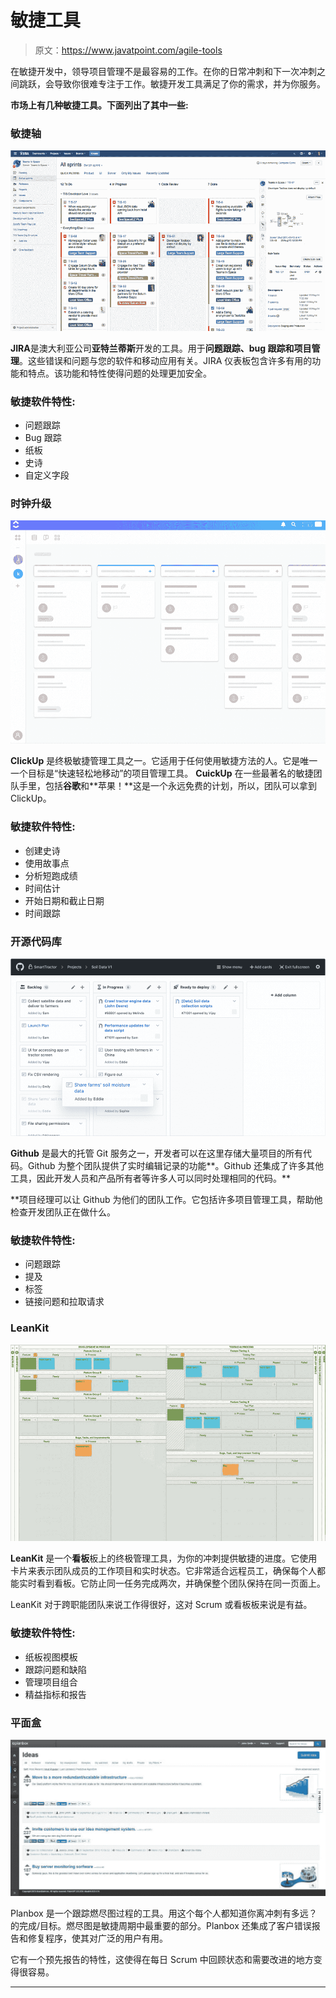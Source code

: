 # 敏捷工具

> 原文：<https://www.javatpoint.com/agile-tools>

在敏捷开发中，领导项目管理不是最容易的工作。在你的日常冲刺和下一次冲刺之间跳跃，会导致你很难专注于工作。敏捷开发工具满足了你的需求，并为你服务。

**市场上有几种敏捷工具。下面列出了其中一些:**

### 敏捷轴

![Agile Tools](img/7dc05bae2f18356330204ee861bd3e66.png)

**JIRA**是澳大利亚公司**亚特兰蒂斯**开发的工具。用于**问题跟踪、bug 跟踪和项目管理**。这些错误和问题与您的软件和移动应用有关。JIRA 仪表板包含许多有用的功能和特点。该功能和特性使得问题的处理更加安全。

### 敏捷软件特性:

*   问题跟踪
*   Bug 跟踪
*   纸板
*   史诗
*   自定义字段

### 时钟升级

![Agile Tools](img/67e55ff0f77f3104154e39eb97923a1a.png)

**ClickUp** 是终极敏捷管理工具之一。它适用于任何使用敏捷方法的人。它是唯一一个目标是“快速轻松地移动”的项目管理工具。 **CuickUp** 在一些最著名的敏捷团队手里，包括**谷歌**和**苹果！**这是一个永远免费的计划，所以，团队可以拿到 ClickUp。

### 敏捷软件特性:

*   创建史诗
*   使用故事点
*   分析短跑成绩
*   时间估计
*   开始日期和截止日期
*   时间跟踪

### 开源代码库

![Agile Tools](img/9d57f9f164a1a83cbc8621535d0badf2.png)

**Github** 是最大的托管 Git 服务之一，开发者可以在这里存储大量项目的所有代码。Github 为整个团队提供了实时编辑记录的功能**。Github 还集成了许多其他工具，因此开发人员和产品所有者等许多人可以同时处理相同的代码。**

 **项目经理可以让 Github 为他们的团队工作。它包括许多项目管理工具，帮助他检查开发团队正在做什么。

### 敏捷软件特性:

*   问题跟踪
*   提及
*   标签
*   链接问题和拉取请求

### LeanKit

![Agile Tools](img/23ccce010d4dc16c264cba742ffdff73.png)

**LeanKit** 是一个**看板**板上的终极管理工具，为你的冲刺提供敏捷的进度。它使用卡片来表示团队成员的工作项目和实时状态。它非常适合远程员工，确保每个人都能实时看到看板。它防止同一任务完成两次，并确保整个团队保持在同一页面上。

LeanKit 对于跨职能团队来说工作得很好，这对 Scrum 或看板板来说是有益。

### 敏捷软件特性:

*   纸板视图模板
*   跟踪问题和缺陷
*   管理项目组合
*   精益指标和报告

### 平面盒

![Agile Tools](img/547cf7ead1a57aaa58ad6203cc9ebef1.png)

Planbox 是一个跟踪燃尽图过程的工具。用这个每个人都知道你离冲刺有多远？的完成/目标。燃尽图是敏捷周期中最重要的部分。Planbox 还集成了客户错误报告和修复程序，使其对广泛的用户有用。

它有一个预先报告的特性，这使得在每日 Scrum 中回顾状态和需要改进的地方变得很容易。

* * ***
